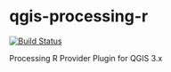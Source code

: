 # qgis-processing-r

[![Build Status](https://travis-ci.org/north-road/qgis-processing-r.svg?branch=master)](https://travis-ci.org/north-road/qgis-processing-r)

Processing R Provider Plugin for QGIS 3.x

